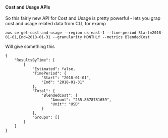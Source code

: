 
#### Cost and Usage APIs 

So this fairly new API for Cost and Usage is pretty powerful - lets you grap cost and usage related data from CLI, for examp

```
aws ce get-cost-and-usage --region us-east-1 --time-period Start=2018-01-01,End=2018-01-31 --granularity MONTHLY --metrics BlendedCost
```

Will give something this

```
{
    "ResultsByTime": [
        {
            "Estimated": false,
            "TimePeriod": {
                "Start": "2018-01-01",
                "End": "2018-01-31"
            },
            "Total": {
                "BlendedCost": {
                    "Amount": "235.8678781659",
                    "Unit": "USD"
                }
            },
            "Groups": []
        }
    ]
}
```
